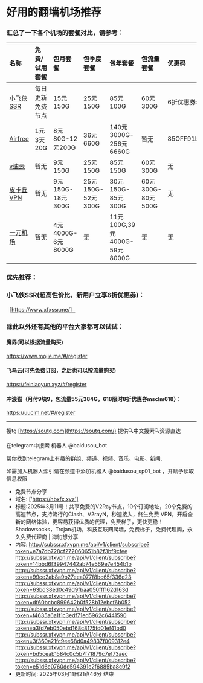 # 好用的翻墙机场推荐
### 汇总了一下各个机场的套餐对比，请参考：
| 名称 | 免费/试用套餐 | 包月套餐 | 包季度套餐 | 包年套餐 | 包流量套餐 | 优惠码 |
| :----- | :----- | :----- | :----- | :----- | :----- | :-----|
| [小飞侠SSR](https://www.xfxssr.me/) | 每日更新免费节点 | 15元150G | 25元150G | 85元100G | 60元300G | 6折优惠券xfxssr1 |
| [Airfree](https://airfree.space/auth/register) | 1元3天20G | 8元80G-12元200G | 36元660G | 140元3000G-256元6660G | 暂无 | 85OFF91b22a25 |
| [v速云](https://www.xfxssr.me/) | 暂无 | 9元150G | 25元150G | 85元150G | 60元300G | 无 |
| [皮卡丘VPN](https://pkqjiasu.com/)                  | 暂无             | 9元150G-18元300G | 25元150G-52元300G | 30元150G-85元300G | 60元300G-80元500G | 无 |
| [一元机场](https://xn--4gq62f52gdss.com/#/register) | 暂无 | 4元4000G-6元8000G | 无 | 11元100G,39元4000G-59元8000G | 无 | 无 |


### 优先推荐：
### 小飞侠SSR(超高性价比，新用户立享6折优惠券)：
［https://www.xfxssr.me/］



### 除此以外还有其他的平台大家都可以试试：

#### 魔界(可以根据流量购买)
https://www.mojie.me/#/register
#### 飞鸟云(可先免费订阅，之后也可以按流量购买)
https://feiniaoyun.xyz/#/register
#### 冲浪猫（月付9块9，包流量55元384G，618限时8折优惠券msclm618）：
https://uuclm.net/#/register

---------------------------------------------------------------------------------------------------------------------------------

搜tg [https://soutg.com](https://soutg.com/) 提供🔍中文搜索🔍资源直达

在telegram中搜索 机器人 @baidusou_bot

帮你找到telegram上有趣的群组、频道、视频、音乐、电影、新闻,

如需加入机器人索引请在频道中添加机器人 @baidusou_sp01_bot ，并赋予读取信息权限

- 免费节点分享 
- 域名: ['https://hbxfx.xyz'] 
- 标题:2025年3月11号！共享免费的V2Ray节点，10个订阅地址，20个免费的高速节点，支持流行的Clash、V2rayN，秒速接入，终生免费 VPN，开启全新的网络体验，更容易获得优质的代理，免费梯子，更快更稳！Shadowsocks，Trojan机场，科技互联网爬墙，免费梯子，免费代理商，永久免费代理商  |  海豹想分享 
- 内容: 
http://subssr.xfxvpn.me/api/v1/client/subscribe?token=e7a7db728cf272060651b82f3bf9cfee
http://subssr.xfxvpn.me/api/v1/client/subscribe?token=14bbd6f39947442ab74e569e7e454b1b
http://subssr.xfxvpn.me/api/v1/client/subscribe?token=99ce2ab8a9b27eea077f8bc65f336d23
http://subssr.xfxvpn.me/api/v1/client/subscribe?token=63bd38ed0c49d9fbaa050fff162d163d
http://subssr.xfxvpn.me/api/v1/client/subscribe?token=df60bcbc899642b0f528b12ebcf6b052
http://subssr.xfxvpn.me/api/v1/client/subscribe?token=f4635a6a1f1c3edf71ed5962c6441590
http://subssr.xfxvpn.me/api/v1/client/subscribe?token=a3fd7eb050ebd168c8175fd01ef41bd0
http://subssr.xfxvpn.me/api/v1/client/subscribe?token=3f360a21fc9ee68d0a49837f009312e4
http://subssr.xfxvpn.me/api/v1/client/subscribe?token=bd5ceab1584c0c5b7f71879c7e173aec
http://subssr.xfxvpn.me/api/v1/client/subscribe?token=e51d6e0760dd594391c2f6885ba8c9f2 
- 更新时间: 2025年03月11日21点46分 
结束
